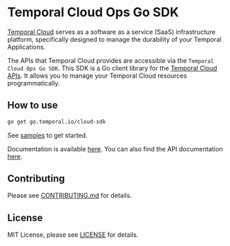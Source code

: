 # Temporal Cloud Ops Go SDK 

[Temporal Cloud](https://temporal.io/cloud) serves as a software as a service (SaaS) infrastructure platform, specifically designed to manage the durability of your Temporal Applications.

The APIs that Temporal Cloud provides are accessible via the `Temporal Cloud Ops Go SDK`. This SDK is a Go client library for the [Temporal Cloud APIs](https://github.com/temporalio/cloud-api). It allows you to manage your Temporal Cloud resources programmatically.


## How to use

```bash
go get go.temporal.io/cloud-sdk
```

See [samples](https://github.com/temporalio/cloud-samples-go) to get started.

Documentation is available [here](https://docs.temporal.io/cloud). 
You can also find the API documentation [here](https://pkg.go.dev/go.temporal.io/cloud-sdk).

## Contributing

Please see [CONTRIBUTING.md](CONTRIBUTING.md) for details.

## License
MIT License, please see [LICENSE](LICENSE) for details.


